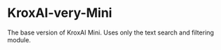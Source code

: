# KroxAI-very-Mini
The base version of KroxAI Mini. Uses only the text search and filtering module.
